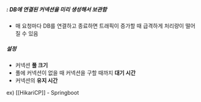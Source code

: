 ##### : DB에 연결된 커넥션을 미리 생성해서 보관함

+ 매 요청마다 DB를 연결하고 종료하면 트래픽이 증가할 때 급격하게 처리량이 떨어질 수 있음 

##### 설정 
+ 커넥션 **풀 크기**
+ 풀에 커넥션이 없을 때 커넥션을 구할 때까지 **대기 시간**
+ 커넥션의 **유지 시간** 

ex) [[HikariCP]] - Springboot 